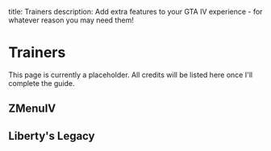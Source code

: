 title: Trainers
description: Add extra features to your GTA IV experience - for whatever reason you may need them!

# Trainers
This page is currently a placeholder. All credits will be listed here once I'll complete the guide.
## ZMenuIV
## Liberty's Legacy